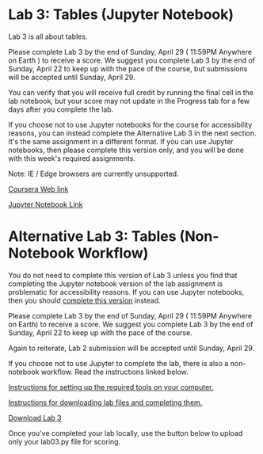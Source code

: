 # Lab 3: Tables (Jupyter Notebook)

Lab 3 is all about tables.

Please complete Lab 3 by the end of Sunday, April 29 ( 11:59PM Anywhere on Earth ) to receive a score. We suggest you complete Lab 3 by the end of Sunday, April 22 to keep up with the pace of the course, but submissions will be accepted until Sunday, April 29.

You can verify that you will receive full credit by running the final cell in the lab notebook, but your score may not update in the Progress tab for a few days after you complete the lab. 

If you choose not to use Jupyter notebooks for the course for accessibility reasons, you can instead complete the Alternative Lab 3 in the next section. It's the same assignment in a different format. If you can use Jupyter notebooks, then please complete this version only, and you will be done with this week's required assignments.

Note: IE / Edge browsers are currently unsupported. 

[Coursera Web link](https://courses.edx.org/courses/course-v1:BerkeleyX+Data8.1x+1T2018/courseware/c07ade93d3e642c3a6dedd804aac3d77/9aa3e929ee474c65804a48e9712593ef/1?activate_block_id=block-v1%3ABerkeleyX%2BData8.1x%2B1T2018%2Btype%40vertical%2Bblock%407aabebdf03f94c4bbbb5abbfa1e7a91d)

[Jupyter Notebook Link](https://hub.data8x.berkeley.edu/user/cade73f52ccce256ebbca3384ef48d9c/notebooks/materials-x18/materials/x18/lab/1/lab03/lab03.ipynb#)


# Alternative Lab 3: Tables (Non-Notebook Workflow)

You do not need to complete this version of Lab 3 unless you find that completing the Jupyter notebook version of the lab assignment is problematic for accessibility reasons. If you can use Jupyter notebooks, then you should [complete this version](https://courses.edx.org/courses/course-v1:BerkeleyX+Data8.1x+1T2018/courseware/c07ade93d3e642c3a6dedd804aac3d77/9aa3e929ee474c65804a48e9712593ef/1?activate_block_id=block-v1%3ABerkeleyX%2BData8.1x%2B1T2018%2Btype%40vertical%2Bblock%407aabebdf03f94c4bbbb5abbfa1e7a91d) instead.

Please complete Lab 3 by the end of Sunday, April 29 ( 11:59PM Anywhere on Earth) to receive a score. We suggest you complete Lab 3 by the end of Sunday, April 22 to keep up with the pace of the course.

Again to reiterate, Lab 2 submission will be accepted until Sunday, April 29.

If you choose not to use Jupyter to complete the lab, there is also a non-notebook workflow. Read the instructions linked below.

[Instructions for setting up the required tools on your computer.](https://courses.edx.org/courses/course-v1:BerkeleyX+Data8.1x+1T2018/jump_to_id/818f78421da14bc494f1adae4c9dca25)

[Instructions for downloading lab files and completing them.](https://courses.edx.org/courses/course-v1:BerkeleyX+Data8.1x+1T2018/jump_to_id/8b1d09655d7a45198ea32b62d66fb28e)

[Download Lab 3](https://github.com/data-8/materials-x18-raw/blob/master/materials_zips/x18/lab/1/lab03.zip?raw=true)

Once you've completed your lab locally, use the button below to upload only your lab03.py file for scoring.